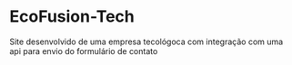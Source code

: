 # EcoFusion-Tech
 Site desenvolvido de uma empresa tecológoca com integração com uma api para envio do formulário de contato
